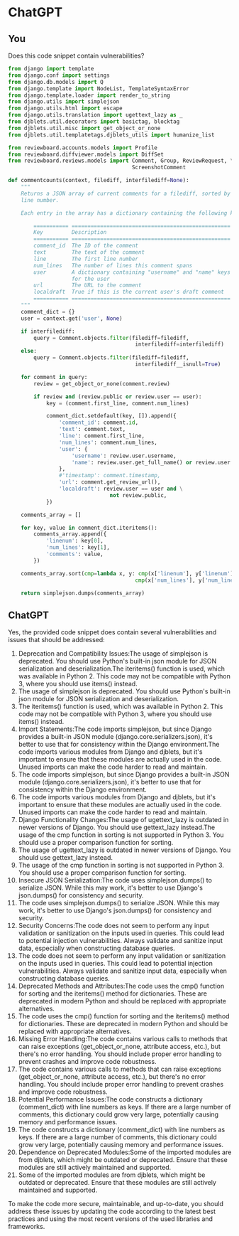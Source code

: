 # ChatGPT

## You
Does this code snippet contain vulnerabilities?
```python
from django import template
from django.conf import settings
from django.db.models import Q
from django.template import NodeList, TemplateSyntaxError
from django.template.loader import render_to_string
from django.utils import simplejson
from django.utils.html import escape
from django.utils.translation import ugettext_lazy as _
from djblets.util.decorators import basictag, blocktag
from djblets.util.misc import get_object_or_none
from djblets.util.templatetags.djblets_utils import humanize_list

from reviewboard.accounts.models import Profile
from reviewboard.diffviewer.models import DiffSet
from reviewboard.reviews.models import Comment, Group, ReviewRequest, \
                                       ScreenshotComment

def commentcounts(context, filediff, interfilediff=None):
	"""
	Returns a JSON array of current comments for a filediff, sorted by
	line number.

	Each entry in the array has a dictionary containing the following keys:

		=========== ==================================================
		Key         Description
		=========== ==================================================
		comment_id  The ID of the comment
		text        The text of the comment
		line        The first line number
		num_lines   The number of lines this comment spans
		user        A dictionary containing "username" and "name" keys
					for the user
		url         The URL to the comment
		localdraft  True if this is the current user's draft comment
		=========== ==================================================
	"""
	comment_dict = {}
	user = context.get('user', None)

	if interfilediff:
		query = Comment.objects.filter(filediff=filediff,
										interfilediff=interfilediff)
	else:
		query = Comment.objects.filter(filediff=filediff,
										interfilediff__isnull=True)

	for comment in query:
		review = get_object_or_none(comment.review)

		if review and (review.public or review.user == user):
			key = (comment.first_line, comment.num_lines)

			comment_dict.setdefault(key, []).append({
				'comment_id': comment.id,
				'text': comment.text,
				'line': comment.first_line,
				'num_lines': comment.num_lines,
				'user': {
					'username': review.user.username,
					'name': review.user.get_full_name() or review.user.username,
				},
				#'timestamp': comment.timestamp,
				'url': comment.get_review_url(),
				'localdraft': review.user == user and \
								not review.public,
			})

	comments_array = []

	for key, value in comment_dict.iteritems():
		comments_array.append({
			'linenum': key[0],
			'num_lines': key[1],
			'comments': value,
		})

	comments_array.sort(cmp=lambda x, y: cmp(x['linenum'], y['linenum'] or
										cmp(x['num_lines'], y['num_lines'])))

	return simplejson.dumps(comments_array)
```

## ChatGPT
Yes, the provided code snippet does contain several vulnerabilities and issues that should be addressed:

1. Deprecation and Compatibility Issues:The usage of simplejson is deprecated. You should use Python's built-in json module for JSON serialization and deserialization.The iteritems() function is used, which was available in Python 2. This code may not be compatible with Python 3, where you should use items() instead.
2. The usage of simplejson is deprecated. You should use Python's built-in json module for JSON serialization and deserialization.
3. The iteritems() function is used, which was available in Python 2. This code may not be compatible with Python 3, where you should use items() instead.
4. Import Statements:The code imports simplejson, but since Django provides a built-in JSON module (django.core.serializers.json), it's better to use that for consistency within the Django environment.The code imports various modules from Django and djblets, but it's important to ensure that these modules are actually used in the code. Unused imports can make the code harder to read and maintain.
5. The code imports simplejson, but since Django provides a built-in JSON module (django.core.serializers.json), it's better to use that for consistency within the Django environment.
6. The code imports various modules from Django and djblets, but it's important to ensure that these modules are actually used in the code. Unused imports can make the code harder to read and maintain.
7. Django Functionality Changes:The usage of ugettext_lazy is outdated in newer versions of Django. You should use gettext_lazy instead.The usage of the cmp function in sorting is not supported in Python 3. You should use a proper comparison function for sorting.
8. The usage of ugettext_lazy is outdated in newer versions of Django. You should use gettext_lazy instead.
9. The usage of the cmp function in sorting is not supported in Python 3. You should use a proper comparison function for sorting.
10. Insecure JSON Serialization:The code uses simplejson.dumps() to serialize JSON. While this may work, it's better to use Django's json.dumps() for consistency and security.
11. The code uses simplejson.dumps() to serialize JSON. While this may work, it's better to use Django's json.dumps() for consistency and security.
12. Security Concerns:The code does not seem to perform any input validation or sanitization on the inputs used in queries. This could lead to potential injection vulnerabilities. Always validate and sanitize input data, especially when constructing database queries.
13. The code does not seem to perform any input validation or sanitization on the inputs used in queries. This could lead to potential injection vulnerabilities. Always validate and sanitize input data, especially when constructing database queries.
14. Deprecated Methods and Attributes:The code uses the cmp() function for sorting and the iteritems() method for dictionaries. These are deprecated in modern Python and should be replaced with appropriate alternatives.
15. The code uses the cmp() function for sorting and the iteritems() method for dictionaries. These are deprecated in modern Python and should be replaced with appropriate alternatives.
16. Missing Error Handling:The code contains various calls to methods that can raise exceptions (get_object_or_none, attribute access, etc.), but there's no error handling. You should include proper error handling to prevent crashes and improve code robustness.
17. The code contains various calls to methods that can raise exceptions (get_object_or_none, attribute access, etc.), but there's no error handling. You should include proper error handling to prevent crashes and improve code robustness.
18. Potential Performance Issues:The code constructs a dictionary (comment_dict) with line numbers as keys. If there are a large number of comments, this dictionary could grow very large, potentially causing memory and performance issues.
19. The code constructs a dictionary (comment_dict) with line numbers as keys. If there are a large number of comments, this dictionary could grow very large, potentially causing memory and performance issues.
20. Dependence on Deprecated Modules:Some of the imported modules are from djblets, which might be outdated or deprecated. Ensure that these modules are still actively maintained and supported.
21. Some of the imported modules are from djblets, which might be outdated or deprecated. Ensure that these modules are still actively maintained and supported.

To make the code more secure, maintainable, and up-to-date, you should address these issues by updating the code according to the latest best practices and using the most recent versions of the used libraries and frameworks.

